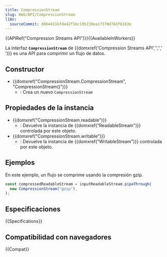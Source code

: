 ```yaml
---
title: CompressionStream
slug: Web/API/CompressionStream
l10n:
  sourceCommit: d8b4431bfde42f1bc195239ea1f378d763f8163e
---
```


{{APIRef("Compression Streams API")}}{{AvailableInWorkers}}

La interfaz **`CompressionStream`** de {{domxref('Compression Streams API','','',' ')}} es una API para comprimir un flujo de datos.

## Constructor

- {{domxref("CompressionStream.CompressionStream", "CompressionStream()")}}
  - : Crea un nuevo `CompressionStream`

## Propiedades de la instancia

- {{domxref("CompressionStream.readable")}}
  - : Devuelve la instancia de {{domxref("ReadableStream")}} controlada por este objeto.
- {{domxref("CompressionStream.writable")}}
  - : Devuelve la instancia de {{domxref("WritableStream")}} controlada por este objeto.

## Ejemplos

En este ejemplo, un flujo se comprime usando la compresión gzip.

```js
const compressedReadableStream = inputReadableStream.pipeThrough(
  new CompressionStream("gzip"),
);
```

## Especificaciones

{{Specifications}}

## Compatibilidad con navegadores

{{Compat}}
